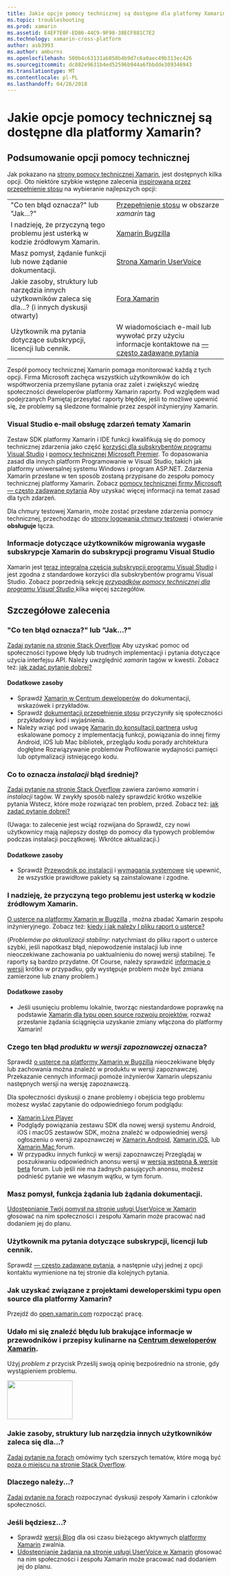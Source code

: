 ```yaml
---
title: Jakie opcje pomocy technicznej są dostępne dla platformy Xamarin?
ms.topic: troubleshooting
ms.prod: xamarin
ms.assetid: E4EF7E0F-ED86-44C9-9F98-38ECF881C7E2
ms.technology: xamarin-cross-platform
author: asb3993
ms.author: amburns
ms.openlocfilehash: 500b4c63131ab850b4b9d7c6a0aec49b313ec426
ms.sourcegitcommit: dc882e9631b4ed52596b944a6fbbdde309346943
ms.translationtype: MT
ms.contentlocale: pl-PL
ms.lasthandoff: 04/26/2018
---
```

# <a name="what-support-options-are-available-for-xamarin"></a>Jakie opcje pomocy technicznej są dostępne dla platformy Xamarin?

## <a name="summary-of-support-options"></a>Podsumowanie opcji pomocy technicznej

Jak pokazano na [strony pomocy technicznej Xamarin](https://www.xamarin.com/support), jest dostępnych kilka opcji.  Oto niektóre szybkie wstępne zalecenia [inspirowana przez przepełnienie stosu](http://stackoverflow.com/help/product-support) na wybieranie najlepszych opcji:

|   |   |
|---|---|
|"Co ten błąd oznacza?" lub "Jak...?"|[Przepełnienie stosu](http://stackoverflow.com/questions/ask?tags=xamarin) w obszarze *xamarin* tag|
|I nadzieję, że przyczyną tego problemu jest usterką w kodzie źródłowym Xamarin.|[Xamarin Bugzilla](https://bugzilla.xamarin.com/page.cgi?id=bug-writing.html)|
|Masz pomysł, żądanie funkcji lub nowe żądanie dokumentacji.|[Strona Xamarin UserVoice](https://xamarin.uservoice.com)|
|Jakie zasoby, struktury lub narzędzia innych użytkowników zaleca się dla...? (i innych dyskusji otwarty)|[Fora Xamarin](https://forums.xamarin.com)|
|Użytkownik ma pytania dotyczące subskrypcji, licencji lub cennik.|W wiadomościach e-mail lub wywołać przy użyciu informacje kontaktowe na [— często zadawane pytania](https://www.xamarin.com/faq)|

Zespół pomocy technicznej Xamarin pomaga monitorować każdą z tych opcji.  Firma Microsoft zachęca wszystkich użytkowników do ich współtworzenia przemyślane pytania oraz zalet i zwiększyć wiedzę społeczności deweloperów platformy Xamarin raporty.  Pod względem wad podejrzanych Pamiętaj przesyłać raporty błędów, jeśli to możliwe upewnić się, że problemy są śledzone formalnie przez zespół inżynieryjny Xamarin.

<a name="Visual_Studio_email_support_incidents_for_Xamarin_topics"/>

### <a name="visual-studio-email-support-incidents-for-xamarin-topics"></a>Visual Studio e-mail obsługę zdarzeń tematy Xamarin

Zestaw SDK platformy Xamarin i IDE funkcji kwalifikują się do pomocy technicznej zdarzenia jako część [korzyści dla subskrybentów programu Visual Studio](https://msdn.microsoft.com/subscriptions/bb266240) i [pomocy technicznej Microsoft Premier](https://www.microsoft.com/microsoftservices/support.aspx).  To dopasowania zasad dla innych platform Programowanie w Visual Studio, takich jak platformy uniwersalnej systemu Windows i program ASP.NET.  Zdarzenia Xamarin przesłane w ten sposób zostaną przypisane do zespołu pomocy technicznej platformy Xamarin.  Zobacz [pomocy technicznej firmy Microsoft — często zadawane pytania](https://support.microsoft.com/gp/offerprophone) Aby uzyskać więcej informacji na temat zasad dla tych zdarzeń.

Dla chmury testowej Xamarin, może zostać przesłane zdarzenia pomocy technicznej, przechodząc do [strony logowania chmury testowej](https://testcloud.xamarin.com/login) i otwieranie **obsługuje** łącza.

### <a name="information-for-users-migrating-from-expired-xamarin-subscriptions-to-visual-studio-subscriptions"></a>Informacje dotyczące użytkowników migrowania wygasłe subskrypcje Xamarin do subskrypcji programu Visual Studio

Xamarin jest [teraz integralną częścią subskrypcji programu Visual Studio](https://blog.xamarin.com/xamarin-for-all/) i jest zgodna z standardowe korzyści dla subskrybentów programu Visual Studio.  Zobacz poprzednią sekcję [ *przypadków pomocy technicznej dla programu Visual Studio* ](#Visual_Studio_email_support_incidents_for_Xamarin_topics) kilka więcej szczegółów.

## <a name="detailed-recommendations"></a>Szczegółowe zalecenia

### <a name="what-does-this-error-mean-or-how-do-i--"></a>"Co ten błąd oznacza?" lub "Jak...?"

[Zadaj pytanie na stronie Stack Overflow](http://stackoverflow.com/questions/ask?tags=xamarin) Aby uzyskać pomoc od społeczności typowe błędy lub trudnych implementacji i pytania dotyczące użycia interfejsu API.  Należy uwzględnić _xamarin_ tagów w kwestii.  Zobacz też: [jak zadać pytanie dobrej?](http://stackoverflow.com/help/how-to-ask)

#### <a name="additional-resources"></a>Dodatkowe zasoby

-   Sprawdź [Xamarin w Centrum deweloperów](/index.md) do dokumentacji, wskazówek i przykładów.
-   Sprawdź [dokumentacji przepełnienie stosu](http://stackoverflow.com/documentation) przyczyniły się społeczności przykładowy kod i wyjaśnienia.
-   Należy wziąć pod uwagę [Xamarin do konsultacji partnera](https://www.xamarin.com/consulting-partners) usług eskalowane pomocy z implementacją funkcji, powiązania do innej firmy Android, iOS lub Mac bibliotek, przeglądu kodu porady architektura dogłębne Rozwiązywanie problemów Profilowanie wydajności pamięci lub optymalizacji istniejącego kodu.

### <a name="what-does-this-installation-error-mean"></a>Co to oznacza _instalacji_ błąd średniej?

[Zadaj pytanie na stronie Stack Overflow](http://stackoverflow.com/questions/ask?tags=xamarin+installation) zawiera zarówno _xamarin_ i _instalacji_ tagów.  W zwykły sposób należy sprawdzić krótko wszelkie pytania Wstecz, które może rozwiązać ten problem, przed.  Zobacz też: [jak zadać pytanie dobrej?](http://stackoverflow.com/help/how-to-ask)

(Uwaga: to zalecenie jest wciąż rozwijana do Sprawdź, czy nowi użytkownicy mają najlepszy dostęp do pomocy dla typowych problemów podczas instalacji początkowej.  Wkrótce aktualizacji.)

#### <a name="additional-resources"></a>Dodatkowe zasoby

-   Sprawdź [Przewodnik po instalacji](~/cross-platform/get-started/installation/index.md) i [wymagania systemowe](~/cross-platform/get-started/requirements.md) się upewnić, że wszystkie prawidłowe pakiety są zainstalowane i zgodne.

### <a name="i-believe-this-problem-is-caused-by-a-defect-in-the-xamarin-source-code"></a>I nadzieję, że przyczyną tego problemu jest usterką w kodzie źródłowym Xamarin.

[O usterce na platformy Xamarin w Bugzilla](https://bugzilla.xamarin.com/page.cgi?id=bug-writing.html) , można zbadać Xamarin zespołu inżynieryjnego.  Zobacz też: [kiedy i jak należy I pliku raport o usterce?](~/cross-platform/troubleshooting/questions/howto-file-bug.md)

(*Problemów po aktualizacji stabilny*: natychmiast do pliku raport o usterce szybki, jeśli napotkasz błąd, niepowodzenie instalacji lub inne nieoczekiwane zachowania po uaktualnieniu do nowej wersji stabilnej.  Te raporty są bardzo przydatne.  Of Course, należy sprawdzić [informacje o wersji](https://developer.xamarin.com/releases/) krótko w przypadku, gdy występuje problem może być zmiana zamierzone lub znany problem.)

#### <a name="additional-resources"></a>Dodatkowe zasoby

-   Jeśli usunięciu problemu lokalnie, tworząc niestandardowe poprawkę na podstawie [Xamarin dla typu open source rozwoju projektów](http://open.xamarin.com/), rozważ przesłanie żądania ściągnięcia uzyskanie zmiany włączona do platformy Xamarin!

### <a name="what-does-this-error-in-a-preview-product-mean"></a>Czego ten błąd _produktu w wersji zapoznawczej_ oznacza?

Sprawdź [o usterce na platformy Xamarin w Bugzilla](https://bugzilla.xamarin.com/page.cgi?id=bug-writing.html) nieoczekiwane błędy lub zachowania można znaleźć w produktu w wersji zapoznawczej.  Przekazanie cennych informacji pomoże inżynierów Xamarin ulepszaniu następnych wersji na wersję zapoznawczą.

Dla społeczności dyskusji o znane problemy i obejścia tego problemu możesz wysłać zapytanie do odpowiedniego forum podglądu:

-   [Xamarin Live Player](https://forums.xamarin.com/categories/live-player)
-   Podglądy powiązania zestawu SDK dla nowej wersji systemu Android, iOS i macOS zestawów SDK, można znaleźć w odpowiedniej wersji ogłoszeniu o wersji zapoznawczej w [Xamarin.Android](http://forums.xamarin.com/categories/android), [Xamarin.iOS](http://forums.xamarin.com/categories/ios), lub [Xamarin.Mac ](http://forums.xamarin.com/categories/mac) forum.
-   W przypadku innych funkcji w wersji zapoznawczej Przeglądaj w poszukiwaniu odpowiednich anonsu wersji w [wersja wstępna & wersje beta](http://forums.xamarin.com/categories/xamarin-prerelease) forum.  Lub jeśli nie ma żadnych pasujących anonsu, możesz podnieść pytanie we własnym wątku, w tym forum.

### <a name="i-have-an-idea-feature-request-or-documentation-request"></a>Masz pomysł, funkcja żądania lub żądania dokumentacji.

[Udostępnianie Twój pomysł na stronie usługi UserVoice w Xamarin](https://xamarin.uservoice.com) głosować na nim społeczności i zespołu Xamarin może pracować nad dodaniem jej do planu.

### <a name="i-have-a-question-about-subscriptions-licensing-or-pricing"></a>Użytkownik ma pytania dotyczące subskrypcji, licencji lub cennik.

Sprawdź [— często zadawane pytania](https://www.xamarin.com/faq), a następnie użyj jednej z opcji kontaktu wymienione na tej stronie dla kolejnych pytania.

### <a name="how-do-i-get-involved-in-xamarins-open-source-development-projects"></a>Jak uzyskać związane z projektami deweloperskimi typu open source dla platformy Xamarin?

Przejdź do [open.xamarin.com](http://open.xamarin.com/) rozpocząć pracę.

### <a name="i-found-a-mistake-or-missing-information-in-the-guides-or-recipes-on-the-xamarin-developer-centerindexmd"></a>Udało mi się znaleźć błędu lub brakujące informacje w przewodników i przepisy kulinarne na [Centrum deweloperów Xamarin](/index.md).

Użyj _problem z_ przycisk Prześlij swoją opinię bezpośrednio na stronie, gdy wystąpieniem problemu.

[<img src="support-options-images/feedback.png" style="width: 152px; height: 90px;">](support-options-images/feedback.png)

### <a name="what-resources-frameworks-or-tools-do-other-users-recommend-for--"></a>Jakie zasoby, struktury lub narzędzia innych użytkowników zaleca się dla...?

[Zadaj pytanie na forach](https://forums.xamarin.com/) omówimy tych szerszych tematów, które mogą być [poza o miejscu na stronie Stack Overflow](http://stackoverflow.com/help/dont-ask).

### <a name="why-do-you--"></a>Dlaczego należy...?

[Zadaj pytanie na forach](https://forums.xamarin.com/) rozpoczynać dyskusji zespoły Xamarin i członków społeczności.

### <a name="when-will-you--"></a>Jeśli będziesz...?

-   Sprawdź [wersji Blog](http://releases.xamarin.com/) dla osi czasu bieżącego aktywnych [platformy Xamarin](https://www.xamarin.com/platform) zwalnia.
-   [Udostępnianie żądania na stronie usługi UserVoice w Xamarin](https://xamarin.uservoice.com) głosować na nim społeczności i zespołu Xamarin może pracować nad dodaniem jej do planu.

